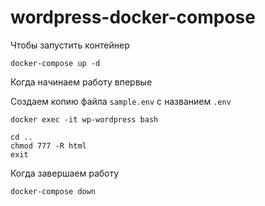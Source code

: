 # wordpress-docker-compose

Чтобы запустить контейнер

`docker-compose up -d`

Когда начинаем работу впервые 

Создаем копию файла `sample.env` с названием `.env`  

```
docker exec -it wp-wordpress bash

cd ..
chmod 777 -R html
exit
```

Когда завершаем работу

`docker-compose down`
